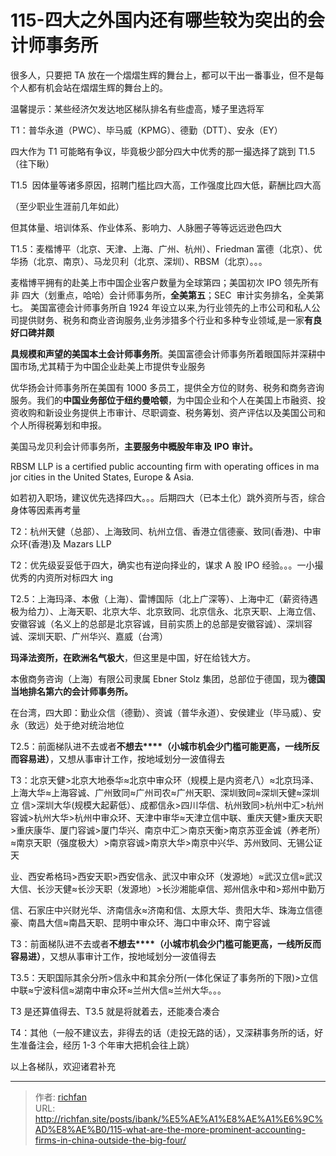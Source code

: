 # 115-四大之外国内还有哪些较为突出的会计师事务所

很多人，只要把 TA 放在一个熠熠生辉的舞台上，都可以干出一番事业，但不是每个人都有机会站在熠熠生辉的舞台上的。

温馨提示：某些经济欠发达地区梯队排名有些虚高，矮子里选将军

T1：普华永道（PWC）、毕马威（KPMG）、德勤（DTT）、安永（EY）

四大作为 T1 可能略有争议，毕竟极少部分四大中优秀的那一撮选择了跳到 T1.5（往下瞅）

T1.5  因体量等诸多原因，招聘门槛比四大高，工作强度比四大低，薪酬比四大高

（至少职业生涯前几年如此）

但其体量、培训体系、作业体系、影响力、人脉圈子等等远远逊色四大

T1.5：麦楷博平（北京、天津、上海、广州、杭州）、Friedman 富德（北京）、优华扬（北京、南京）、马龙贝利（北京、深圳）、RBSM（北京）。。。

麦楷博平拥有的赴美上市中国企业客户数量为全球第四；美国初次 IPO 领先所有非 四大（划重点，哈哈）会计师事务所，**全美第五**；SEC  审计实务排名，全美第七。 美国富德会计师事务所自 1924 年设立以来,为行业领先的上市公司和私人公司提供财务、税务和商业咨询服务,业务涉猎多个行业和多种专业领域,是一家**有良好口碑并颇**

  

**具规模和声望的美国本土会计师事务所**。美国富德会计师事务所着眼国际并深耕中国市场,尤其精于为中国企业赴美上市提供专业服务

优华扬会计师事务所在美国有 1000 多员工，提供全方位的财务、税务和商务咨询服务。我们的**中国业务部位于纽约曼哈顿**，为中国企业和个人在美国上市融资、投资收购和新设业务提供上市审计、尽职调查、税务筹划、资产评估以及美国公司和个人所得税筹划和申报。

美国马龙贝利会计师事务所，**主要服务中概股年审及** **IPO** **审计。**

RBSM LLP is a certified public accounting firm with operating offices in ma jor cities in the United States, Europe & Asia.

如若初入职场，建议优先选择四大。。。后期四大（已本土化）跳外资所与否，综合身体等因素再考量

T2：杭州天健（总部）、上海致同、杭州立信、香港立信德豪、致同(香港)、中审众环(香港)及 Mazars LLP

T2：优先级妥妥低于四大，确实也有逆向择业的，谋求 A 股 IPO 经验。。。一小撮优秀的内资所对标四大 ing

  

T2.5：上海玛泽、本傲（上海）、雷博国际（北上广深等）、上海中汇（薪资待遇极为给力）、上海天职、北京大华、北京致同、北京信永、北京天职、上海立信、安徽容诚（名义上的总部是北京容诚，目前实质上的总部是安徽容诚）、深圳容诚、深圳天职、广州华兴、嘉威（台湾）

**玛泽法资所，在欧洲名气极大**，但这里是中国，好在给钱大方。

本傲商务咨询（上海）有限公司隶属 Ebner Stolz 集团，总部位于德国，现为**德国当地排名第六的会计师事务所。**

在台湾，四大即：勤业众信（德勤）、资诚（普华永道）、安侯建业（毕马威）、安永（致远）处于绝对统治地位

T2.5：前面梯队进不去或者**不想去****（****小城市机会少门槛可能更高，一线所反而容易****进）**，又想从事审计工作，按地域划分一波值得去

T3：北京天健>北京大地泰华≈北京中审众环（规模上是内资老八）≈北京玛泽、上海大华≈上海容诚、广州致同≈广州司农≈广州天职、深圳致同≈深圳天健≈深圳立 信>深圳大华(规模大起薪低）、成都信永>四川华信、杭州致同>杭州中汇>杭州容诚>杭州大华>杭州中审众环、天津中审华≈天津立信中联、重庆天健>重庆天职>重庆康华、厦门容诚>厦门华兴、南京中汇＞南京天衡>南京苏亚金诚（养老所）≈南京天职（强度极大）>南京容诚>南京大华>南京中兴华、苏州致同、无锡公证天

  

业、西安希格玛>西安天职>西安信永、武汉中审众环（发源地）≈武汉立信≈武汉大信、长沙天健≈长沙天职（发源地）>长沙湘能卓信、郑州信永中和>郑州中勤万

信、石家庄中兴财光华、济南信永≈济南和信、太原大华、贵阳大华、珠海立信德豪、南昌大信≈南昌天职、昆明中审众环、海口中审众环、南宁容诚

T3：前面梯队进不去或者**不想去****（****小城市机会少门槛可能更高，一线所反而容易****进）**，又想从事审计工作，按地域划分一波值得去

T3.5：天职国际其余分所>信永中和其余分所(一体化保证了事务所的下限)>立信中联≈宁波科信≈湖南中审众环≈兰州大信≈兰州大华。。。

T3 是还算值得去、T3.5 就是将就着去，还能凑合凑合

T4：其他（一般不建议去，非得去的话（走投无路的话），又深耕事务所的话，好生准备注会，经历 1-3 个年审大把机会往上跳）

以上各梯队，欢迎诸君补充

---

> 作者: [richfan](https://richfan.site/)  
> URL: http://richfan.site/posts/ibank/%E5%AE%A1%E8%AE%A1%E6%9C%AD%E8%AE%B0/115-what-are-the-more-prominent-accounting-firms-in-china-outside-the-big-four/  

